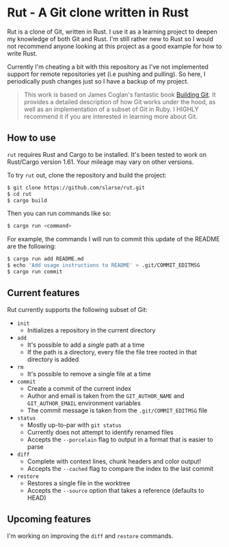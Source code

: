 # Rut - A Git clone written in Rust
Rut is a clone of Git, written in Rust. I use it as a learning project to
deepen my knowledge of both Git and Rust. I'm still rather new to Rust so
I would not recommend anyone looking at this project as a good example for how
to write Rust.

Currently I'm cheating a bit with this repository as I've not implemented
support for remote repositories yet (i.e pushing and pulling). So here,
I periodically push changes just so I have a backup of my project.

> This work is based on James Coglan's fantastic book [Building
> Git](https://shop.jcoglan.com/building-git/). It provides a detailed
> description of how Git works under the hood, as well as an implementation of a
> subset of Git in Ruby. I HIGHLY recommend it if you are interested in learning
> more about Git.

## How to use

`rut` requires Rust and Cargo to be installed. It's been tested to work on
Rust/Cargo version 1.61. Your mileage may vary on other versions.

To try `rut` out, clone the repository and build the project:

```bash
$ git clone https://github.com/slarse/rut.git
$ cd rut
$ cargo build
```

Then you can run commands like so:

```bash
$ cargo run <command>
```

For example, the commands I will run to commit this update of the README are
the following:

```bash
$ cargo run add README.md
$ echo 'Add usage instructions to README' > .git/COMMIT_EDITMSG
$ cargo run commit
```

## Current features

Rut currently supports the following subset of Git:

* `init`
    - Initializes a repository in the current directory
* `add`
    - It's possible to add a _single_ path at a time
    - If the path is a directory, every file the file tree rooted in that
      directory is added
* `rm`
    - It's possible to remove a single file at a time
* `commit`
    - Create a commit of the current index
    - Author and email is taken from the `GIT_AUTHOR_NAME` and
      `GIT_AUTHOR_EMAIL` environment variables
    - The commit message is taken from the `.git/COMMIT_EDITMSG` file
* `status`
    - Mostly up-to-par with `git status`
    - Currently does not attempt to identify renamed files
    - Accepts the `--porcelain` flag to output in a format that is easier to parse
* `diff`
    - Complete with context lines, chunk headers and color output!
    - Accepts the `--cached` flag to compare the index to the last commit
* `restore`
    - Restores a single file in the worktree
    - Accepts the `--source` option that takes a reference (defaults to HEAD)

## Upcoming features

I'm working on improving the `diff` and `restore` commands.
